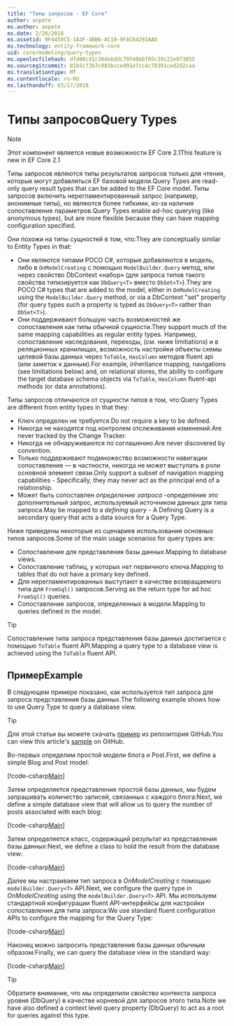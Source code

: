 ```yaml
---
title: "Типы запросов - EF Core"
author: anpete
ms.author: anpete
ms.date: 2/26/2018
ms.assetid: 9F4450C5-1A3F-4BB6-AC19-9FAC64292AAD
ms.technology: entity-framework-core
uid: core/modeling/query-types
ms.openlocfilehash: dfd08cd1c30debddc79740bbf05c39c22e973855
ms.sourcegitcommit: 01b5cf3b7c983bcced91e7cc4c78391ced2d2caa
ms.translationtype: MT
ms.contentlocale: ru-RU
ms.lasthandoff: 03/17/2018
---
```

# <a name="query-types"></a><span data-ttu-id="a58a6-102">Типы запросов</span><span class="sxs-lookup"><span data-stu-id="a58a6-102">Query Types</span></span>
> [!NOTE]
> <span data-ttu-id="a58a6-103">Этот компонент является новые возможности EF Core 2.1</span><span class="sxs-lookup"><span data-stu-id="a58a6-103">This feature is new in EF Core 2.1</span></span>

<span data-ttu-id="a58a6-104">Типы запросов являются типы результатов запросов только для чтения, которые могут добавляться EF базовой модели.</span><span class="sxs-lookup"><span data-stu-id="a58a6-104">Query Types are read-only query result types that can be added to the EF Core model.</span></span> <span data-ttu-id="a58a6-105">Типы запросов включить нерегламентированный запрос (например, анонимные типы), но являются более гибкими, из-за наличия сопоставление параметров.</span><span class="sxs-lookup"><span data-stu-id="a58a6-105">Query Types enable ad-hoc querying (like anonymous types), but are more flexible because they can have mapping configuration specified.</span></span>

<span data-ttu-id="a58a6-106">Они похожи на типы сущностей в том, что:</span><span class="sxs-lookup"><span data-stu-id="a58a6-106">They are conceptually similar to Entity Types in that:</span></span>

- <span data-ttu-id="a58a6-107">Они являются типами POCO C#, которые добавляются в модель, либо в ```OnModelCreating``` с помощью ```ModelBuilder.Query``` метод, или через свойство DbContext «набор» (для запроса типов такого свойства типизируется как ```DbQuery<T>``` вместо ```DbSet<T>```).</span><span class="sxs-lookup"><span data-stu-id="a58a6-107">They are POCO C# types that are added to the model, either in ```OnModelCreating``` using the ```ModelBuilder.Query``` method, or via a DbContext "set" property (for query types such a property is typed as ```DbQuery<T>``` rather than ```DbSet<T>```).</span></span>
- <span data-ttu-id="a58a6-108">Они поддерживают большую часть возможностей же сопоставления как типы обычной сущности.</span><span class="sxs-lookup"><span data-stu-id="a58a6-108">They support much of the same mapping capabilities as regular entity types.</span></span> <span data-ttu-id="a58a6-109">Например, сопоставление наследования, переходы, (см. ниже limitiations) и в реляционных хранилищах, возможность настройки объекты схемы целевой базы данных через ```ToTable```, ```HasColumn``` методов fluent api (или заметок к данным).</span><span class="sxs-lookup"><span data-stu-id="a58a6-109">For example, inheritance mapping, navigations (see limitiations below) and, on relational stores, the ability to configure the target database schema objects via ```ToTable```, ```HasColumn``` fluent-api methods (or data annotations).</span></span>

<span data-ttu-id="a58a6-110">Типы запросов отличаются от сущности типов в том, что:</span><span class="sxs-lookup"><span data-stu-id="a58a6-110">Query Types are different from entity types in that they:</span></span>

- <span data-ttu-id="a58a6-111">Ключ определен не требуется.</span><span class="sxs-lookup"><span data-stu-id="a58a6-111">Do not require a key to be defined.</span></span>
- <span data-ttu-id="a58a6-112">Никогда не находятся под контролем отслеживания изменений.</span><span class="sxs-lookup"><span data-stu-id="a58a6-112">Are never tracked by the Change Tracker.</span></span>
- <span data-ttu-id="a58a6-113">Никогда не обнаруживаются по соглашению.</span><span class="sxs-lookup"><span data-stu-id="a58a6-113">Are never discovered by convention.</span></span>
- <span data-ttu-id="a58a6-114">Только поддерживают подмножество возможности навигации сопоставление — в частности, никогда не может выступать в роли основной элемент связи.</span><span class="sxs-lookup"><span data-stu-id="a58a6-114">Only support a subset of navigation mapping capabilities - Specifically, they may never act as the principal end of a relationship.</span></span>
- <span data-ttu-id="a58a6-115">Может быть сопоставлен _определение запроса_ -определение это дополнительный запрос, используемый источником данных для типа запроса.</span><span class="sxs-lookup"><span data-stu-id="a58a6-115">May be mapped to a _defining query_ - A Defining Query is a secondary query that acts a data source for a Query Type.</span></span>

<span data-ttu-id="a58a6-116">Ниже приведены некоторые из сценариев использования основных типов запросов.</span><span class="sxs-lookup"><span data-stu-id="a58a6-116">Some of the main usage scenarios for query types are:</span></span>

- <span data-ttu-id="a58a6-117">Сопоставление для представления базы данных.</span><span class="sxs-lookup"><span data-stu-id="a58a6-117">Mapping to database views.</span></span>
- <span data-ttu-id="a58a6-118">Сопоставление таблиц, у которых нет первичного ключа.</span><span class="sxs-lookup"><span data-stu-id="a58a6-118">Mapping to tables that do not have a primary key defined.</span></span>
- <span data-ttu-id="a58a6-119">Для нерегламентированных выступают в качестве возвращаемого типа для ```FromSql()``` запросов.</span><span class="sxs-lookup"><span data-stu-id="a58a6-119">Serving as the return type for ad hoc ```FromSql()``` queries.</span></span>
- <span data-ttu-id="a58a6-120">Сопоставление запросов, определенных в модели.</span><span class="sxs-lookup"><span data-stu-id="a58a6-120">Mapping to queries defined in the model.</span></span>

> [!TIP]
> <span data-ttu-id="a58a6-121">Сопоставление типа запроса представления базы данных достигается с помощью ```ToTable``` fluent API.</span><span class="sxs-lookup"><span data-stu-id="a58a6-121">Mapping a query type to a database view is achieved using the ```ToTable``` fluent API.</span></span>

## <a name="example"></a><span data-ttu-id="a58a6-122">Пример</span><span class="sxs-lookup"><span data-stu-id="a58a6-122">Example</span></span>

<span data-ttu-id="a58a6-123">В следующем примере показано, как используется тип запроса для запроса представления базы данных.</span><span class="sxs-lookup"><span data-stu-id="a58a6-123">The following example shows how to use Query Type to query a database view.</span></span>

> [!TIP]
> <span data-ttu-id="a58a6-124">Для этой статьи вы можете скачать [пример](https://github.com/aspnet/EntityFrameworkCore/tree/dev/samples/QueryTypes) из репозитория GitHub.</span><span class="sxs-lookup"><span data-stu-id="a58a6-124">You can view this article's [sample](https://github.com/aspnet/EntityFrameworkCore/tree/dev/samples/QueryTypes) on GitHub.</span></span>

<span data-ttu-id="a58a6-125">Во-первых определим простой модели блога и Post.</span><span class="sxs-lookup"><span data-stu-id="a58a6-125">First, we define a simple Blog and Post model:</span></span>

[!code-csharp[Main](../../../efcore-dev/samples/QueryTypes/Program.cs#Entities)]

<span data-ttu-id="a58a6-126">Затем определяется представление простой базы данных, мы будем запрашивать количество записей, связанных с каждого блога:</span><span class="sxs-lookup"><span data-stu-id="a58a6-126">Next, we define a simple database view that will allow us to query the number of posts associated with each blog:</span></span>

[!code-csharp[Main](../../../efcore-dev/samples/QueryTypes/Program.cs#View)]

<span data-ttu-id="a58a6-127">Затем определяется класс, содержащий результат из представления базы данных:</span><span class="sxs-lookup"><span data-stu-id="a58a6-127">Next, we define a class to hold the result from the database view:</span></span>

[!code-csharp[Main](../../../efcore-dev/samples/QueryTypes/Program.cs#QueryType)]

<span data-ttu-id="a58a6-128">Далее мы настраиваем тип запроса в _OnModelCreating_ с помощью ```modelBuilder.Query<T>``` API.</span><span class="sxs-lookup"><span data-stu-id="a58a6-128">Next, we configure the query type in _OnModelCreating_ using the ```modelBuilder.Query<T>``` API.</span></span>
<span data-ttu-id="a58a6-129">Мы используем стандартной конфигурации fluent API-интерфейсы для настройки сопоставления для типа запроса:</span><span class="sxs-lookup"><span data-stu-id="a58a6-129">We use standard fluent configuration APIs to configure the mapping for the Query Type:</span></span>

[!code-csharp[Main](../../../efcore-dev/samples/QueryTypes/Program.cs#Configuration)]

<span data-ttu-id="a58a6-130">Наконец можно запросить представления базы данных обычным образом:</span><span class="sxs-lookup"><span data-stu-id="a58a6-130">Finally, we can query the database view in the standard way:</span></span>

[!code-csharp[Main](../../../efcore-dev/samples/QueryTypes/Program.cs#Query)]

> [!TIP]
> <span data-ttu-id="a58a6-131">Обратите внимание, что мы определили свойство контекста запроса уровня (DbQuery) в качестве корневой для запросов этого типа.</span><span class="sxs-lookup"><span data-stu-id="a58a6-131">Note we have also defined a context level query property (DbQuery) to act as a root for queries against this type.</span></span>
